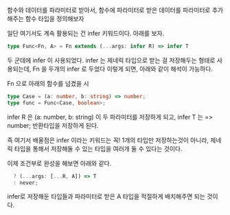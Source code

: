 함수와 데이터를 파라미터로 받아서, 함수에 파라미터로 받은 데이터를 파라미터로 추가해주는 함수 타입을 정의해보자

일단 여기서도 계속 활용되는 건 infer 키워드이다. 아래를 보자.

```typescript
type Func<Fn, A> = Fn extends (...args: infer R) => infer T

```

두 군데에 infer 이 사용되었다. infer 는 제네릭 타입으로 받는 걸 저장해두는 형태로 사용되는데, Fn 을 두개의 infer 로 두었다 이렇게 되면, 아래와 같이 해석이 가능하다.

Fn 으로 아래의 함수를 넘겼을 시

```typescript
type Case = (a: number, b: string) => number;
type func = Func<Case, boolean>;
```

infer R 은 (a: number, b: string) 이 두 파라미터를 저장하게 되고,
infer T 는 => number; 반환타입을 저장하게 된다.

즉 여기서 배울점은 infer 이라는 키워드는 꼭! 1개의 타입만 저장하는것이 아니라, 제네릭 타입을 통해서 저장해둘 수 있는 타입을 여러개 둘 수 있다는 것이다.

이제 조건부로 완성을 해보면 아래와 같다.

```typescript
  ? (...args: [...R, A]) => T
  : never;
```

infer로 저장해둔 타입들과 파라미터로 받은 A 타입을 적절하게 배치해주면 되는 것이다.

